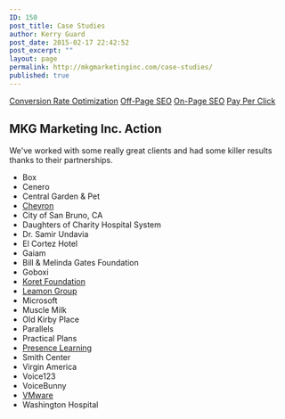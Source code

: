 ```yaml
---
ID: 150
post_title: Case Studies
author: Kerry Guard
post_date: 2015-02-17 22:42:52
post_excerpt: ""
layout: page
permalink: http://mkgmarketinginc.com/case-studies/
published: true
---
```

<section class="projects-1">
<div class="container">
<div class="title"><a href="/case-studies/conversion-rate-optimization/">Conversion Rate Optimization</a> <a href="/case-studies/off-page-seo/">Off-Page SEO</a> <a href="/case-studies/on-page-seo/">On-Page SEO</a> <a href="/case-studies/pay-per-click/">Pay Per Click</a></div>
</div>
</section><section class="header-3-sub">
<div class="background"></div>
<div class="container">
<div class="row">
<h1>MKG Marketing Inc. Action</h1>
We've worked with some really great clients and had some killer results thanks to their partnerships.
<ul>
	<li>Box</li>
	<li>Cenero</li>
	<li>Central Garden &amp; Pet</li>
	<li><a href="http://richmondstandard.com">Chevron</a></li>
	<li>City of San Bruno, CA</li>
	<li>Daughters of Charity Hospital System</li>
	<li>Dr. Samir Undavia</li>
	<li>El Cortez Hotel</li>
	<li>Gaiam</li>
	<li>Bill &amp; Melinda Gates Foundation</li>
	<li>Goboxi</li>
	<li><a href="http://savekoret.org">Koret Foundation</a></li>
	<li><a href="http://leamongroup.com">Leamon Group</a></li>
	<li>Microsoft</li>
	<li>Muscle Milk</li>
	<li>Old Kirby Place</li>
	<li>Parallels</li>
	<li>Practical Plans</li>
	<li><a href="http://presencelearning.com/speech/">Presence Learning</a></li>
	<li>Smith Center</li>
	<li>Virgin America</li>
	<li>Voice123</li>
	<li>VoiceBunny</li>
	<li><a href="http://vcloud.vmware.com/service-offering/virtual-private-cloud-ondemand/cloud-without-the-wait">VMware</a></li>
	<li>Washington Hospital</li>
</ul>
</div>
</div>
</section>